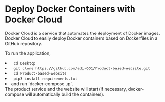 # Deploy Docker Containers with Docker Cloud

Docker Cloud is a service that automates the deployment of Docker images.
Docker Cloud to easily deploy Docker containers based on Dockerfiles in a GitHub repository.


To run the application, 
<li> <code> cd Desktop </code> </li>
<li> <code> git clone https://github.com/adi-001/Product-based-website.git </code> </li>
<li> <code> cd Product-based-website </code> </li>
<li><code> pip3 install requirements.txt </code> </li>
<li>and run `docker-compose up`.</li>
The product service and the website will start (if necessary, docker-compose will automatically build the containers).
